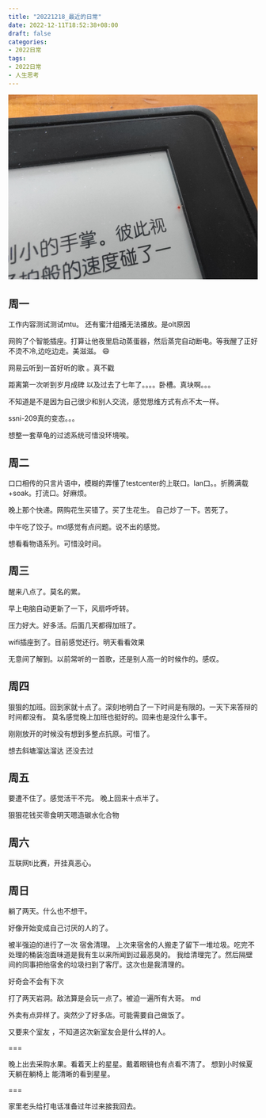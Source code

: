 ```yaml
---
title: "20221218_最近的日常"
date: 2022-12-11T18:52:38+08:00
draft: false
categories:
- 2022日常
tags:
- 2022日常
- 人生思考
---
```


![团建看小说有个蜘蛛](https://raw.githubusercontent.com/nianyisi/20220717/main/12/IMG_20221022_143032177.jpg)



## 周一

工作内容测试测试mtu。 还有蜜汁组播无法播放。是olt原因

网购了个智能插座。打算让他夜里启动蒸蛋器，然后蒸完自动断电。等我醒了正好不烫不冷,边吃边走。美滋滋。 😄

网易云听到一首好听的歌 。真不戳

距离第一次听到岁月成碑 以及过去了七年了。。。。卧槽。真块啊。。。

不知道是不是因为自己很少和别人交流，感觉思维方式有点不太一样。

ssni-209真的变态。。。

想整一套草龟的过滤系统可惜没环境唉。



## 周二

口口相传的只言片语中，模糊的弄懂了testcenter的上联口。lan口。。折腾满载+soak。打流口。好麻烦。

晚上那个快递。网购花生买错了。买了生花生。 自己炒了一下。苦死了。

中午吃了饺子。md感觉有点问题。说不出的感觉。

想看看物语系列。可惜没时间。

## 周三 

醒来八点了。莫名的累。

早上电脑自动更新了一下，风扇呼呼转。


压力好大。好多活。后面几天都得加班了。

wifi插座到了。目前感觉还行。明天看看效果

无意间了解到。以前常听的一首歌，还是别人高一的时候作的。感叹。


## 周四

狠狠的加班。回到家就十点了。深刻地明白了一下时间是有限的。一天下来答辩的时间都没有。
莫名感觉晚上加班也挺好的。回来也是没什么事干。

刚刚放开的时候没有想到多整点抗原。可惜了。

想去斜塘溜达溜达 还没去过

## 周五

要遭不住了。感觉活干不完。 晚上回来十点半了。

狠狠花钱买零食明天嗯造碳水化合物


## 周六

互联网ti比赛，开挂真恶心。


## 周日

躺了两天。什么也不想干。

好像开始变成自己讨厌的人的了。

被半强迫的进行了一次 宿舍清理。 上次来宿舍的人搬走了留下一堆垃圾。吃完不处理的桶装泡面味道是我有生以来所闻到过最恶臭的。 我给清理完了。然后隔壁间的同事把他宿舍的垃圾扫到了客厅。这次也是我清理的。 

好奇会不会有下次


打了两天岩洞。敌法算是会玩一点了。被迫一遍所有大哥。 md


外卖有点异样了。突然少了好多店。可能需要自己做饭了。

又要来个室友 ，不知道这次新室友会是什么样的人。

===

晚上出去采购水果。看着天上的星星。戴着眼镜也有点看不清了。 想到小时候夏天躺在躺椅上 能清晰的看到星星。


===

家里老头给打电话准备过年过来接我回去。 








